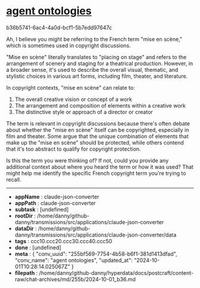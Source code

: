 # [agent ontologies](https://claude.ai/chat/255bf569-7754-4b58-b6f1-381d1413dfad)

b36b5741-6ac4-4a0d-bcf1-5b7edd97647c

 Ah, I believe you might be referring to the French term "mise en scène," which is sometimes used in copyright discussions.

"Mise en scène" literally translates to "placing on stage" and refers to the arrangement of scenery and staging for a theatrical production. However, in a broader sense, it's used to describe the overall visual, thematic, and stylistic choices in various art forms, including film, theater, and literature.

In copyright contexts, "mise en scène" can relate to:

1. The overall creative vision or concept of a work
2. The arrangement and composition of elements within a creative work
3. The distinctive style or approach of a director or creator

The term is relevant in copyright discussions because there's often debate about whether the "mise en scène" itself can be copyrighted, especially in film and theater. Some argue that the unique combination of elements that make up the "mise en scène" should be protected, while others contend that it's too abstract to qualify for copyright protection.

Is this the term you were thinking of? If not, could you provide any additional context about where you heard the term or how it was used? That might help me identify the specific French copyright term you're trying to recall.

---

* **appName** : claude-json-converter
* **appPath** : claude-json-converter
* **subtask** : [undefined]
* **rootDir** : /home/danny/github-danny/transmissions/src/applications/claude-json-converter
* **dataDir** : /home/danny/github-danny/transmissions/src/applications/claude-json-converter/data
* **tags** : ccc10.ccc20.ccc30.ccc40.ccc50
* **done** : [undefined]
* **meta** : {
  "conv_uuid": "255bf569-7754-4b58-b6f1-381d1413dfad",
  "conv_name": "agent ontologies",
  "updated_at": "2024-10-01T10:28:14.025067Z"
}
* **filepath** : /home/danny/github-danny/hyperdata/docs/postcraft/content-raw/chat-archives/md/255b/2024-10-01_b36.md
